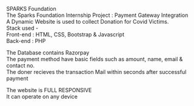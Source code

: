 
SPARKS Foundation  
The Sparks Foundation Internship Project : Payment Gateway Integration<br>
A Dynamic Website is used to collect Donation for Covid Victims.<br>
Stack used -<br>
Front-end : HTML, CSS, Bootstrap & Javascript<br>
Back-end : PHP<br>

The Database contains Razorpay <br>
The payment method have basic fields such as amount, name, email & contact no. <br>
The doner recieves the transaction Mail within seconds after successful payment<br>

The website is FULL RESPONSIVE <br>
It can operate on any device <br>




